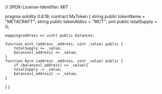 // SPDX-License-Identifier: MIT

pragma solidity 0.8.18;
contract MyToken {
    string public tokenName = "METACRAFT";
    string public tokenAbbrv = "MCT";
    uint public totalSupply = 0;

    mapping(address => uint) public balances;

    function mint (address _address, uint _value) public {
        totalSupply += _value;
        balances[_address] += _value;
    }
    function burn (address _address, uint _value) public {
        if (balances[_address] >= _value){
        totalSupply -= _value;
        balances[_address] -= _value;
    }
}
}
